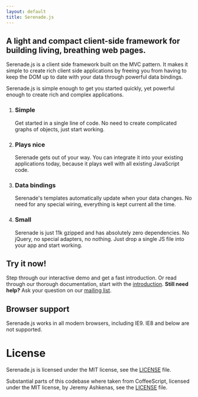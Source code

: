 ```yaml
---
layout: default
title: Serenade.js
---
```


## A light and compact client-side framework for building living, breathing web pages.

Serenade.js is a client side framework built on the MVC pattern. It makes it
simple to create rich client side applications by freeing you from having to
keep the DOM up to date with your data through powerful data bindings.

Serenade.js is simple enough to get you started quickly, yet powerful enough to
create rich and complex applications.

<ol class="usps">
  <li>
    <h3>Simple</h3>
    <p>
      Get started in a single line of code. No need to create complicated graphs of
      objects, just start working.
    </p>
  </li>
  <li>
    <h3>Plays nice</h3>
    <p>
      Serenade gets out of your way. You can integrate it into your existing
      applications today, because it plays well with all existing JavaScript code.
    </p>
  </li>
  <li>
    <h3>Data bindings</h3>
    <p>
      Serenade's templates automatically update when your data changes. No need for
      any special wiring, everything is kept current all the time.
    </p>
  </li>
  <li>
    <h3>Small</h3>
    <p>
      Serenade is just 11k gzipped and has absolutely zero dependencies. No
      jQuery, no special adapters, no nothing. Just drop a single JS file into
      your app and start working.
    </p>
  </li>
</ol>

## Try it now!

Step through our interactive demo and get a fast introduction. Or read through
our thorough documentation, start with the [introduction](/introduction.html).
**Still need help?** Ask your question on our [mailing
list](http://groups.google.com/group/serenadejs).

<div class="examples"></div>


## Browser support

Serenade.js works in all modern browsers, including IE9. IE8 and below are not
supported.

# License

Serenade.js is licensed under the MIT license, see the [LICENSE][license] file.

Substantial parts of this codebase where taken from CoffeeScript, licensed
under the MIT license, by Jeremy Ashkenas, see the [LICENSE][license] file.

[service]: https://github.com/elabs/serenade.service.js
[license]: https://github.com/elabs/serenade.js/blob/master/LICENSE
